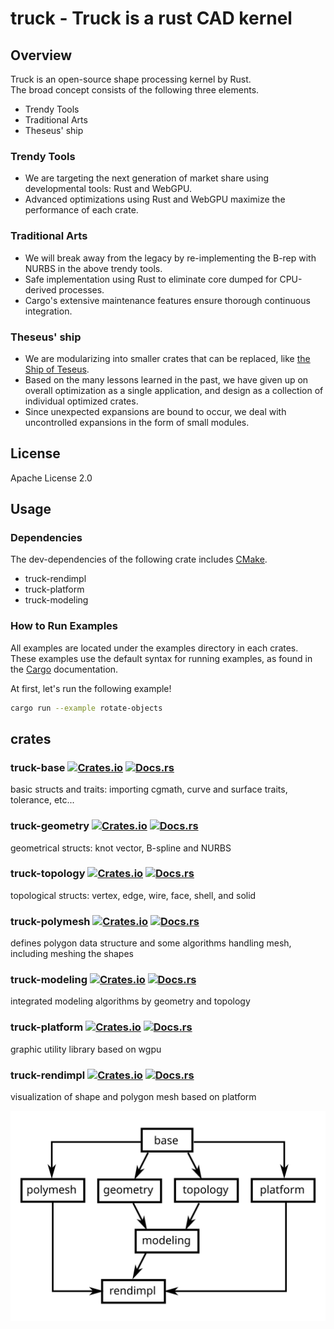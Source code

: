 # truck - Truck is a rust CAD kernel

## Overview
Truck is an open-source shape processing kernel by Rust.  
The broad concept consists of the following three elements.
 - Trendy Tools
 - Traditional Arts
 - Theseus' ship

### Trendy Tools
 - We are targeting the next generation of market share using developmental tools: Rust and WebGPU.
 - Advanced optimizations using Rust and WebGPU maximize the performance of each crate.

### Traditional Arts
 - We will break away from the legacy by re-implementing the B-rep with NURBS in the above trendy tools.
 - Safe implementation using Rust to eliminate core dumped for CPU-derived processes.
 - Cargo's extensive maintenance features ensure thorough continuous integration.

### Theseus' ship
 - We are modularizing into smaller crates that can be replaced, like [the Ship of Teseus](https://en.wikipedia.org/wiki/Ship_of_Theseus).
 - Based on the many lessons learned in the past, we have given up on overall optimization as a single application, and design as a collection of individual optimized crates.
 - Since unexpected expansions are bound to occur, we deal with uncontrolled expansions in the form of small modules.

## License
Apache License 2.0

## Usage
### Dependencies
The dev-dependencies of the following crate includes [CMake](https://cmake.org).
 - truck-rendimpl
 - truck-platform
 - truck-modeling

### How to Run Examples
All examples are located under the examples directory in each crates.  
These examples use the default syntax for running examples, as found in the [Cargo](https://doc.rust-lang.org/cargo/reference/cargo-targets.html#examples) documentation.

At first, let's run the following example!
```bash
cargo run --example rotate-objects
```

## crates
### truck-base  [![Crates.io](https://img.shields.io/crates/v/truck-base.svg)](https://crates.io/crates/truck-base) [![Docs.rs](https://docs.rs/truck-base/badge.svg)](https://docs.rs/truck-base)
basic structs and traits: importing cgmath, curve and surface traits, tolerance, etc...
### truck-geometry  [![Crates.io](https://img.shields.io/crates/v/truck-geometry.svg)](https://crates.io/crates/truck-geometry) [![Docs.rs](https://docs.rs/truck-geometry/badge.svg)](https://docs.rs/truck-geometry)
geometrical structs: knot vector, B-spline and NURBS
### truck-topology  [![Crates.io](https://img.shields.io/crates/v/truck-topology.svg)](https://crates.io/crates/truck-topology) [![Docs.rs](https://docs.rs/truck-topology/badge.svg)](https://docs.rs/truck-topology)
topological structs: vertex, edge, wire, face, shell, and solid
### truck-polymesh  [![Crates.io](https://img.shields.io/crates/v/truck-polymesh.svg)](https://crates.io/crates/truck-polymesh) [![Docs.rs](https://docs.rs/truck-polymesh/badge.svg)](https://docs.rs/truck-polymesh)
defines polygon data structure and some algorithms handling mesh, including meshing the shapes
### truck-modeling  [![Crates.io](https://img.shields.io/crates/v/truck-modeling.svg)](https://crates.io/crates/truck-modeling) [![Docs.rs](https://docs.rs/truck-modeling/badge.svg)](https://docs.rs/truck-modeling)
integrated modeling algorithms by geometry and topology
### truck-platform  [![Crates.io](https://img.shields.io/crates/v/truck-platform.svg)](https://crates.io/crates/truck-platform) [![Docs.rs](https://docs.rs/truck-platform/badge.svg)](https://docs.rs/truck-platform)
graphic utility library based on wgpu
### truck-rendimpl  [![Crates.io](https://img.shields.io/crates/v/truck-rendimpl.svg)](https://crates.io/crates/truck-rendimpl) [![Docs.rs](https://docs.rs/truck-rendimpl/badge.svg)](https://docs.rs/truck-rendimpl)
visualization of shape and polygon mesh based on platform

<img src = "dependencies.svg">
